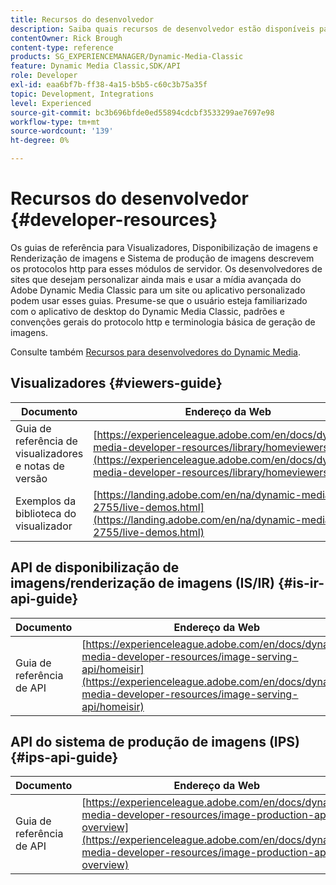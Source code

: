 ```yaml
---
title: Recursos do desenvolvedor
description: Saiba quais recursos de desenvolvedor estão disponíveis para o Dynamic Media.
contentOwner: Rick Brough
content-type: reference
products: SG_EXPERIENCEMANAGER/Dynamic-Media-Classic
feature: Dynamic Media Classic,SDK/API
role: Developer
exl-id: eaa6bf7b-ff38-4a15-b5b5-c60c3b75a35f
topic: Development, Integrations
level: Experienced
source-git-commit: bc3b696bfde0ed55894cdcbf3533299ae7697e98
workflow-type: tm+mt
source-wordcount: '139'
ht-degree: 0%

---
```


# Recursos do desenvolvedor {#developer-resources}

Os guias de referência para Visualizadores, Disponibilização de imagens e Renderização de imagens e Sistema de produção de imagens descrevem os protocolos http para esses módulos de servidor. Os desenvolvedores de sites que desejam personalizar ainda mais e usar a mídia avançada do Adobe Dynamic Media Classic para um site ou aplicativo personalizado podem usar esses guias. Presume-se que o usuário esteja familiarizado com o aplicativo de desktop do Dynamic Media Classic, padrões e convenções gerais do protocolo http e terminologia básica de geração de imagens.

Consulte também [Recursos para desenvolvedores do Dynamic Media](https://experienceleague.adobe.com/en/docs/dynamic-media-developer-resources).

## Visualizadores {#viewers-guide}

| Documento | Endereço da Web |
| --- | --- |
| Guia de referência de visualizadores e notas de versão | [https://experienceleague.adobe.com/en/docs/dynamic-media-developer-resources/library/homeviewers](https://experienceleague.adobe.com/en/docs/dynamic-media-developer-resources/library/homeviewers) |
| Exemplos da biblioteca do visualizador | [https://landing.adobe.com/en/na/dynamic-media/ctir-2755/live-demos.html](https://landing.adobe.com/en/na/dynamic-media/ctir-2755/live-demos.html) |

## API de disponibilização de imagens/renderização de imagens (IS/IR) {#is-ir-api-guide}

| Documento | Endereço da Web |
| --- | --- |
| Guia de referência de API | [https://experienceleague.adobe.com/en/docs/dynamic-media-developer-resources/image-serving-api/homeisir](https://experienceleague.adobe.com/en/docs/dynamic-media-developer-resources/image-serving-api/homeisir) |

## API do sistema de produção de imagens (IPS) {#ips-api-guide}

| Documento | Endereço da Web |
| --- | --- |
| Guia de referência de API | [https://experienceleague.adobe.com/en/docs/dynamic-media-developer-resources/image-production-api/c-overview](https://experienceleague.adobe.com/en/docs/dynamic-media-developer-resources/image-production-api/c-overview) |

<!-- ## Image Authoring {#ia}

| Document| Web address |
| --- | --- |
| User Guide | Contact Adobe Dynamic Media Classic technical support for this documentation. |
| Release Notes | Contact Adobe Dynamic Media Classic technical support for this documentation. |

## Dynamic Media Classic API {#dmc-api}

| Document | Web address |
| --- | --- |
| API Reference Guide | Contact Adobe Dynamic Media Classic technical support for documentation. |
 -->










<!-- 

**Web-to-Print**

|Document|Web address|
|--- |--- |
|Reference Guide|[https://www.adobe.com/go/learn_s7_webtoprint_en](https://www.adobe.com/go/learn_s7_webtoprint_en)| 

-->

